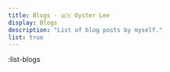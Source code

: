 ```yaml
---
title: Blogs - 🇲🇾 Oyster Lee
display: Blogs
description: "List of blog posts by myself."
list: true
---
```


:list-blogs
